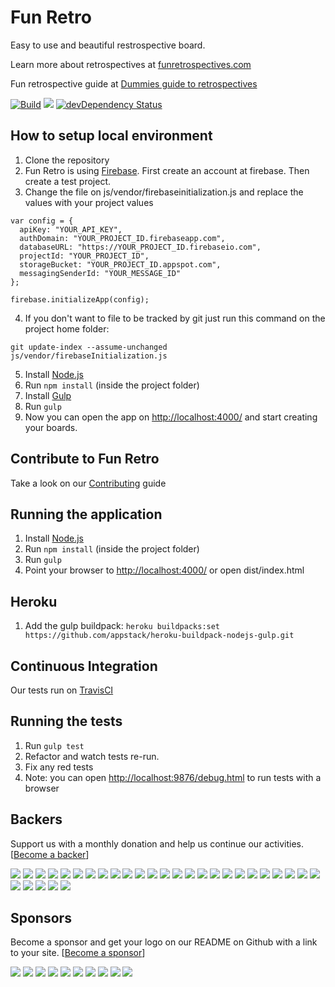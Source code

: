 # Fun Retro
Easy to use and beautiful restrospective board.

Learn more about retrospectives at [funretrospectives.com](http://funretrospectives.com)

Fun retrospective guide at [Dummies guide to retrospectives](https://github.com/gmuraleekrishna/dummies-guide-to-retrospectives)

[![Build](https://travis-ci.org/funretro/distributed.svg?branch=master)](https://travis-ci.org/funretro/distributed)
<a href="https://codeclimate.com/github/funretro/distributed"><img src="https://codeclimate.com/github/glauberramos/fireideaz/badges/gpa.svg" /></a>&nbsp;[![devDependency Status](https://david-dm.org/funretro/distributed/dev-status.svg)](https://david-dm.org/funretro/distributed#info=devDependencies)

## How to setup local environment

1. Clone the repository
2. Fun Retro is using [Firebase](http://www.firebase.com). First create an account at firebase. Then create a test project.
3. Change the file on js/vendor/firebaseinitialization.js and replace the values with your project values
```
var config = {
  apiKey: "YOUR_API_KEY",
  authDomain: "YOUR_PROJECT_ID.firebaseapp.com",
  databaseURL: "https://YOUR_PROJECT_ID.firebaseio.com",
  projectId: "YOUR_PROJECT_ID",
  storageBucket: "YOUR_PROJECT_ID.appspot.com",
  messagingSenderId: "YOUR_MESSAGE_ID"
};

firebase.initializeApp(config);
```
4. If you don't want to file to be tracked by git just run this command on the project home folder:
```
git update-index --assume-unchanged js/vendor/firebaseInitialization.js
```
5. Install [Node.js](https://nodejs.org/en/)
6. Run ```npm install``` (inside the project folder)
7. Install [Gulp](http://gulpjs.com/)
8. Run ```gulp```
9. Now you can open the app on [http://localhost:4000/](http://localhost:4000/) and start creating your boards.

## Contribute to Fun Retro

Take a look on our [Contributing](https://github.com/funretro/distributed/blob/master/CONTRIBUTING.md) guide

## Running the application

1. Install [Node.js](https://nodejs.org/en/)
2. Run ```npm install``` (inside the project folder)
3. Run ```gulp```
4. Point your browser to [http://localhost:4000/](http://localhost:4000/) or open dist/index.html

## Heroku

1. Add the gulp buildpack: ```heroku buildpacks:set https://github.com/appstack/heroku-buildpack-nodejs-gulp.git```

## Continuous Integration

Our tests run on [TravisCI](https://travis-ci.org/funretro/distributed)

## Running the tests

1. Run ```gulp test```
2. Refactor and watch tests re-run.
3. Fix any red tests
4. Note: you can open [http://localhost:9876/debug.html](http://localhost:9876/debug.html) to run tests with a browser


## Backers

Support us with a monthly donation and help us continue our activities. [[Become a backer](https://opencollective.com/distributed#backer)]

<a href="https://opencollective.com/distributed/backer/0/website" target="_blank"><img src="https://opencollective.com/distributed/backer/0/avatar.svg"></a>
<a href="https://opencollective.com/distributed/backer/1/website" target="_blank"><img src="https://opencollective.com/distributed/backer/1/avatar.svg"></a>
<a href="https://opencollective.com/distributed/backer/2/website" target="_blank"><img src="https://opencollective.com/distributed/backer/2/avatar.svg"></a>
<a href="https://opencollective.com/distributed/backer/3/website" target="_blank"><img src="https://opencollective.com/distributed/backer/3/avatar.svg"></a>
<a href="https://opencollective.com/distributed/backer/4/website" target="_blank"><img src="https://opencollective.com/distributed/backer/4/avatar.svg"></a>
<a href="https://opencollective.com/distributed/backer/5/website" target="_blank"><img src="https://opencollective.com/distributed/backer/5/avatar.svg"></a>
<a href="https://opencollective.com/distributed/backer/6/website" target="_blank"><img src="https://opencollective.com/distributed/backer/6/avatar.svg"></a>
<a href="https://opencollective.com/distributed/backer/7/website" target="_blank"><img src="https://opencollective.com/distributed/backer/7/avatar.svg"></a>
<a href="https://opencollective.com/distributed/backer/8/website" target="_blank"><img src="https://opencollective.com/distributed/backer/8/avatar.svg"></a>
<a href="https://opencollective.com/distributed/backer/9/website" target="_blank"><img src="https://opencollective.com/distributed/backer/9/avatar.svg"></a>
<a href="https://opencollective.com/distributed/backer/10/website" target="_blank"><img src="https://opencollective.com/distributed/backer/10/avatar.svg"></a>
<a href="https://opencollective.com/distributed/backer/11/website" target="_blank"><img src="https://opencollective.com/distributed/backer/11/avatar.svg"></a>
<a href="https://opencollective.com/distributed/backer/12/website" target="_blank"><img src="https://opencollective.com/distributed/backer/12/avatar.svg"></a>
<a href="https://opencollective.com/distributed/backer/13/website" target="_blank"><img src="https://opencollective.com/distributed/backer/13/avatar.svg"></a>
<a href="https://opencollective.com/distributed/backer/14/website" target="_blank"><img src="https://opencollective.com/distributed/backer/14/avatar.svg"></a>
<a href="https://opencollective.com/distributed/backer/15/website" target="_blank"><img src="https://opencollective.com/distributed/backer/15/avatar.svg"></a>
<a href="https://opencollective.com/distributed/backer/16/website" target="_blank"><img src="https://opencollective.com/distributed/backer/16/avatar.svg"></a>
<a href="https://opencollective.com/distributed/backer/17/website" target="_blank"><img src="https://opencollective.com/distributed/backer/17/avatar.svg"></a>
<a href="https://opencollective.com/distributed/backer/18/website" target="_blank"><img src="https://opencollective.com/distributed/backer/18/avatar.svg"></a>
<a href="https://opencollective.com/distributed/backer/19/website" target="_blank"><img src="https://opencollective.com/distributed/backer/19/avatar.svg"></a>
<a href="https://opencollective.com/distributed/backer/20/website" target="_blank"><img src="https://opencollective.com/distributed/backer/20/avatar.svg"></a>
<a href="https://opencollective.com/distributed/backer/21/website" target="_blank"><img src="https://opencollective.com/distributed/backer/21/avatar.svg"></a>
<a href="https://opencollective.com/distributed/backer/22/website" target="_blank"><img src="https://opencollective.com/distributed/backer/22/avatar.svg"></a>
<a href="https://opencollective.com/distributed/backer/23/website" target="_blank"><img src="https://opencollective.com/distributed/backer/23/avatar.svg"></a>
<a href="https://opencollective.com/distributed/backer/24/website" target="_blank"><img src="https://opencollective.com/distributed/backer/24/avatar.svg"></a>
<a href="https://opencollective.com/distributed/backer/25/website" target="_blank"><img src="https://opencollective.com/distributed/backer/25/avatar.svg"></a>
<a href="https://opencollective.com/distributed/backer/26/website" target="_blank"><img src="https://opencollective.com/distributed/backer/26/avatar.svg"></a>
<a href="https://opencollective.com/distributed/backer/27/website" target="_blank"><img src="https://opencollective.com/distributed/backer/27/avatar.svg"></a>
<a href="https://opencollective.com/distributed/backer/28/website" target="_blank"><img src="https://opencollective.com/distributed/backer/28/avatar.svg"></a>
<a href="https://opencollective.com/distributed/backer/29/website" target="_blank"><img src="https://opencollective.com/distributed/backer/29/avatar.svg"></a>


## Sponsors

Become a sponsor and get your logo on our README on Github with a link to your site. [[Become a sponsor](https://opencollective.com/distributed#sponsor)]

<a href="https://opencollective.com/distributed/sponsor/0/website" target="_blank"><img src="https://opencollective.com/distributed/sponsor/0/avatar.svg"></a>
<a href="https://opencollective.com/distributed/sponsor/1/website" target="_blank"><img src="https://opencollective.com/distributed/sponsor/1/avatar.svg"></a>
<a href="https://opencollective.com/distributed/sponsor/2/website" target="_blank"><img src="https://opencollective.com/distributed/sponsor/2/avatar.svg"></a>
<a href="https://opencollective.com/distributed/sponsor/3/website" target="_blank"><img src="https://opencollective.com/distributed/sponsor/3/avatar.svg"></a>
<a href="https://opencollective.com/distributed/sponsor/4/website" target="_blank"><img src="https://opencollective.com/distributed/sponsor/4/avatar.svg"></a>
<a href="https://opencollective.com/distributed/sponsor/5/website" target="_blank"><img src="https://opencollective.com/distributed/sponsor/5/avatar.svg"></a>
<a href="https://opencollective.com/distributed/sponsor/6/website" target="_blank"><img src="https://opencollective.com/distributed/sponsor/6/avatar.svg"></a>
<a href="https://opencollective.com/distributed/sponsor/7/website" target="_blank"><img src="https://opencollective.com/distributed/sponsor/7/avatar.svg"></a>
<a href="https://opencollective.com/distributed/sponsor/8/website" target="_blank"><img src="https://opencollective.com/distributed/sponsor/8/avatar.svg"></a>
<a href="https://opencollective.com/distributed/sponsor/9/website" target="_blank"><img src="https://opencollective.com/distributed/sponsor/9/avatar.svg"></a>
